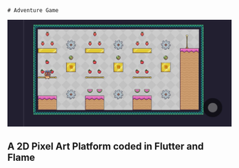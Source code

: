                                                                                                   # Adventure Game

![Main Screen](gameScreenshot.jpg)

## A 2D Pixel Art Platform coded in Flutter and Flame
